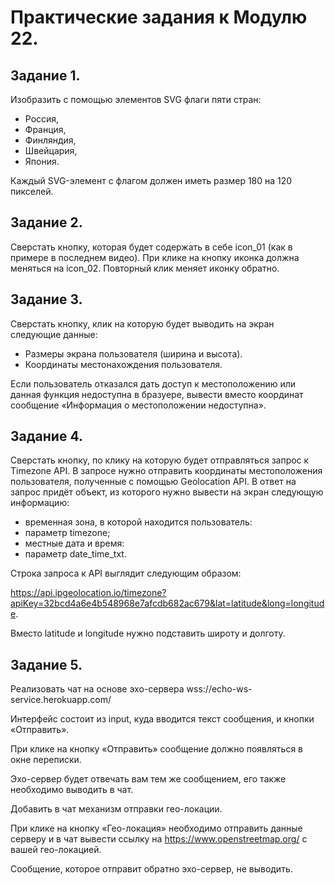 # Практические задания к Модулю 22. 

## Задание 1.

Изобразить с помощью элементов SVG флаги пяти стран: 
- Россия,
- Франция,
- Финляндия,
- Швейцария,
- Япония.

Каждый SVG-элемент с флагом должен иметь размер 180 на 120 пикселей.

## Задание 2.

Сверстать кнопку, которая будет содержать в себе icon_01 (как в примере в последнем видео). При клике на кнопку иконка должна меняться на icon_02. Повторный клик меняет иконку обратно.

## Задание 3.

Сверстать кнопку, клик на которую будет выводить на экран следующие данные:

- Размеры экрана пользователя (ширина и высота).
- Координаты местонахождения пользователя. 

Если пользователь отказался дать доступ к местоположению или данная функция недоступна в бразуере, вывести вместо координат сообщение «Информация о местоположении недоступна».

## Задание 4.

Сверстать кнопку, по клику на которую будет отправляться запрос к Timezone API. В запросе нужно отправить координаты местоположения пользователя, полученные с помощью Geolocation API. В ответ на запрос придёт объект, из которого нужно вывести на экран следующую информацию:

- временная зона, в которой находится пользователь: 
- параметр timezone;
- местные дата и время: 
- параметр date_time_txt.

Строка запроса к API выглядит следующим образом:

https://api.ipgeolocation.io/timezone?apiKey=32bcd4a6e4b548968e7afcdb682ac679&lat=latitude&long=longitude.

Вместо latitude и longitude нужно подставить широту и долготу.

## Задание 5.

Реализовать чат на основе эхо-сервера wss://echo-ws-service.herokuapp.com/

Интерфейс состоит из input, куда вводится текст сообщения, и кнопки «Отправить».

При клике на кнопку «Отправить» сообщение должно появляться в окне переписки.

Эхо-сервер будет отвечать вам тем же сообщением, его также необходимо выводить в чат.

Добавить в чат механизм отправки гео-локации.

При клике на кнопку «Гео-локация» необходимо отправить данные серверу и в чат вывести ссылку на https://www.openstreetmap.org/ с вашей гео-локацией. 

Сообщение, которое отправит обратно эхо-сервер, не выводить.